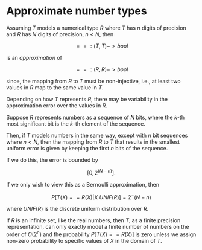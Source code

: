 # Approximate number types

Assuming $T$ models a numerical type $R$ where $T$ has
$n$ digits of precision and $R$ has $N$ digits of precision,
$n < N$, then

$$
    == : (T,T) -> bool
$$

is an *approximation* of

$$
    == : (R,R) -> bool
$$

since, the mapping from $R$ to $T$ must be non-injective, i.e.,
at least two values in $R$ map to the same value in $T$.

Depending on how $T$ represents $R$, there may be variability
in the approximation error over the values in $R$.

Suppose $R$ represents numbers as a sequence of $N$ bits, where
the $k$-th most significant bit is the $k$-th element of the sequence.

Then, if $T$ models numbers in the same way, except with $n$ bit
sequences where $n < N$, then the mapping from $R$ to $T$ that results
in the smallest uniform error is given by keeping the first $n$ bits
of the sequence.

If we do this, the error is bounded by

$$
    [0,2^(N-n)].
$$

If we only wish to view this as a Bernoulli approximation, then

$$
    P[T(X) == R(X) | X ~ UNIF(R)] = 2^-(N-n)
$$

where $UNIF(R)$ is the discrete uniform distribution over $R$.

If $R$ is an infinite set, like the real numbers, then $T$, as a
finite precision representation, can only exactly model a finite number
of numbers on the order of $O(2^n)$ and the probability $P[T(X) == R(X)]$
is zero unless we assign non-zero probability to specific values of $X$
in the domain of $T$.
